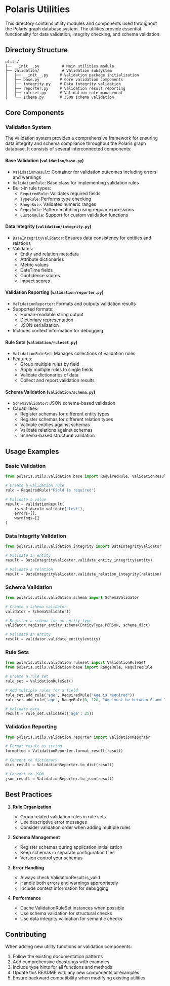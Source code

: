 # Polaris Utilities

This directory contains utility modules and components used throughout the Polaris graph database system. The utilities provide essential functionality for data validation, integrity checking, and schema validation.

## Directory Structure

```
utils/
├── __init__.py          # Main utilities module
├── validation/          # Validation subsystem
│   ├── __init__.py     # Validation package initialization
│   ├── base.py         # Core validation components
│   ├── integrity.py    # Data integrity validation
│   ├── reporter.py     # Validation result reporting
│   ├── ruleset.py      # Validation rule management
│   └── schema.py       # JSON schema validation
```

## Core Components

### Validation System

The validation system provides a comprehensive framework for ensuring data integrity and schema compliance throughout the Polaris graph database. It consists of several interconnected components:

#### Base Validation (`validation/base.py`)
- `ValidationResult`: Container for validation outcomes including errors and warnings
- `ValidationRule`: Base class for implementing validation rules
- Built-in rule types:
  - `RequiredRule`: Validates required fields
  - `TypeRule`: Performs type checking
  - `RangeRule`: Validates numeric ranges
  - `RegexRule`: Pattern matching using regular expressions
  - `CustomRule`: Support for custom validation functions

#### Data Integrity (`validation/integrity.py`)
- `DataIntegrityValidator`: Ensures data consistency for entities and relations
- Validates:
  - Entity and relation metadata
  - Attribute dictionaries
  - Metric values
  - DateTime fields
  - Confidence scores
  - Impact scores

#### Validation Reporting (`validation/reporter.py`)
- `ValidationReporter`: Formats and outputs validation results
- Supported formats:
  - Human-readable string output
  - Dictionary representation
  - JSON serialization
- Includes context information for debugging

#### Rule Sets (`validation/ruleset.py`)
- `ValidationRuleSet`: Manages collections of validation rules
- Features:
  - Group multiple rules by field
  - Apply multiple rules to single fields
  - Validate dictionaries of data
  - Collect and report validation results

#### Schema Validation (`validation/schema.py`)
- `SchemaValidator`: JSON schema-based validation
- Capabilities:
  - Register schemas for different entity types
  - Register schemas for different relation types
  - Validate entities against schemas
  - Validate relations against schemas
  - Schema-based structural validation

## Usage Examples

### Basic Validation

```python
from polaris.utils.validation.base import RequiredRule, ValidationResult

# Create a validation rule
rule = RequiredRule("Field is required")

# Validate a value
result = ValidationResult(
    is_valid=rule.validate("test"),
    errors=[],
    warnings=[]
)
```

### Data Integrity Validation

```python
from polaris.utils.validation.integrity import DataIntegrityValidator

# Validate an entity
result = DataIntegrityValidator.validate_entity_integrity(entity)

# Validate a relation
result = DataIntegrityValidator.validate_relation_integrity(relation)
```

### Schema Validation

```python
from polaris.utils.validation.schema import SchemaValidator

# Create a schema validator
validator = SchemaValidator()

# Register a schema for an entity type
validator.register_entity_schema(EntityType.PERSON, schema_dict)

# Validate an entity
result = validator.validate_entity(entity)
```

### Rule Sets

```python
from polaris.utils.validation.ruleset import ValidationRuleSet
from polaris.utils.validation.base import RangeRule, RequiredRule

# Create a rule set
rule_set = ValidationRuleSet()

# Add multiple rules for a field
rule_set.add_rule('age', RequiredRule("Age is required"))
rule_set.add_rule('age', RangeRule(0, 120, "Age must be between 0 and 120"))

# Validate data
result = rule_set.validate({'age': 25})
```

### Validation Reporting

```python
from polaris.utils.validation.reporter import ValidationReporter

# Format result as string
formatted = ValidationReporter.format_result(result)

# Convert to dictionary
dict_result = ValidationReporter.to_dict(result)

# Convert to JSON
json_result = ValidationReporter.to_json(result)
```

## Best Practices

1. **Rule Organization**
   - Group related validation rules in rule sets
   - Use descriptive error messages
   - Consider validation order when adding multiple rules

2. **Schema Management**
   - Register schemas during application initialization
   - Keep schemas in separate configuration files
   - Version control your schemas

3. **Error Handling**
   - Always check ValidationResult.is_valid
   - Handle both errors and warnings appropriately
   - Include context information for debugging

4. **Performance**
   - Cache ValidationRuleSet instances when possible
   - Use schema validation for structural checks
   - Use data integrity validation for semantic checks

## Contributing

When adding new utility functions or validation components:

1. Follow the existing documentation patterns
2. Add comprehensive docstrings with examples
3. Include type hints for all functions and methods
4. Update this README with any new components or examples
5. Ensure backward compatibility when modifying existing utilities
